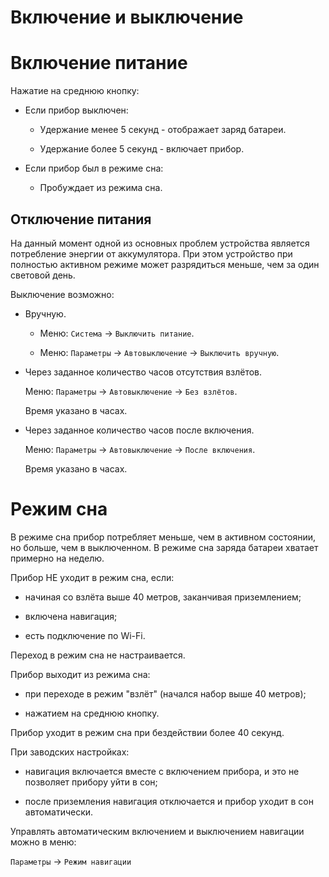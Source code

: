 # Включение и выключение

# Включение питание

Нажатие на среднюю кнопку:

* Если прибор выключен:

    * Удержание менее 5 секунд - отображает заряд батареи.

    * Удержание более 5 секунд - включает прибор.

* Если прибор был в режиме сна:

    * Пробуждает из режима сна.


## Отключение питания

На данный момент одной из основных проблем устройства является потребление энергии от аккумулятора. При этом устройство при полностью активном режиме может разрядиться меньше, чем за один световой день.

Выключение возможно:

* Вручную.

    * Меню: `Система` -> `Выключить питание`.

    * Меню: `Параметры` -> `Автовыключение` -> `Выключить вручную`.
    
* Через заданное количество часов отсутствия взлётов.

    Меню: `Параметры` -> `Автовыключение` -> `Без взлётов`.

    Время указано в часах.

* Через заданное количество часов после включения.

    Меню: `Параметры` -> `Автовыключение` -> `После включения`.

    Время указано в часах.


# Режим сна

В режиме сна прибор потребляет меньше, чем в активном состоянии, но больше, чем в выключенном.
В режиме сна заряда батареи хватает примерно на неделю.

Прибор НЕ уходит в режим сна, если:

* начиная со взлёта выше 40 метров, заканчивая приземлением;

* включена навигация;

* есть подключение по Wi-Fi.

Переход в режим сна не настраивается.

Прибор выходит из режима сна:

* при переходе в режим "взлёт" (начался набор выше 40 метров);

* нажатием на среднюю кнопку.

Прибор уходит в режим сна при бездействии более 40 секунд.

При заводских настройках:

* навигация включается вместе с включением прибора, и это не позволяет прибору уйти в сон;

* после приземления навигация отключается и прибор уходит в сон автоматически.

Управлять автоматическим включением и выключением навигации можно в меню:

`Параметры` -> `Режим навигации`
